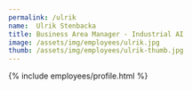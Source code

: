 ```yaml
---
permalink: /ulrik
name:  Ulrik Stenbacka
title: Business Area Manager - Industrial AI
image: /assets/img/employees/ulrik.jpg
thumb: /assets/img/employees/ulrik-thumb.jpg
---
```

{% include employees/profile.html %}
